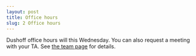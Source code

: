 ```yaml
---
layout: post
title: Office hours
slug: 2 Office hours
---
```


Dushoff office hours will this Wednesday. You can also request a meeting with your TA. See [the team page](/team.html) for details.
